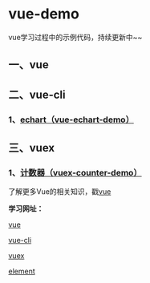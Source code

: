 # vue-demo
vue学习过程中的示例代码，持续更新中~~

## 一、vue

## 二、vue-cli

### 1、[echart（vue-echart-demo）](https://github.com/snowLeopard93/vue-demo/tree/master/vue-cli/vue-echart-demo)

## 三、vuex

### 1、[计数器（vuex-counter-demo）](https://github.com/snowLeopard93/vue-demo/tree/master/vuex/vuex-counter-demo)

了解更多Vue的相关知识，戳[vue](https://github.com/snowLeopard93/blog/tree/master/study/guide/Vue)


**学习网址：**

[vue](https://cn.vuejs.org/)

[vue-cli](https://cli.vuejs.org/guide/)

[vuex](https://vuex.vuejs.org/zh/)

[element](https://element.eleme.cn/#/zh-CN/guide/design)
